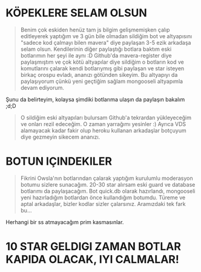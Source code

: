 # KÖPEKLERE SELAM OLSUN
> Benim çok eskiden henüz tam js bilgim gelişmemişken çalıp editleyerek yaptığım ve 3 gün bile olmadan sildiğim bot ve altyapısını "sadece kod çalmayı bilen mavera" diye paylaşan 3-5 ezik arkadaşa selam olsun. Kendilerinin diğer paylaştığı botlara baktım eski botlarımın her şeyi ile aynı :D Github'da mavera-register diye paylaşmıştım ve çok kötü altyapılar diye sildiğim o botların kod ve komutlarını çalarak kendi botlarıymış gibi paylaşan ve star isteyen birkaç orospu evladı, ananızı götünden sikeyim. Bu altyapıyı da paylaşıyorum çünkü yeni geçtiğim sağlam mongooseli altyapımla devam ediyorum.

Şunu da belirteyim, kolaysa şimdiki botlarıma ulaşın da paylaşın bakalım ;d;D

> O sildiğim eski altyapıları bulursam Github'a tekrardan yükleyeceğim ve onları rezil edeceğim. O zaman yarrağımı yesinler :)
> Ayrıca VDS alamayacak kadar fakir olup heroku kullanan arkadaşlar botçuyum diye gezmeyin sikecem ananızı.

# BOTUN IÇINDEKILER
> Fikrini Owsla'nın botlarından çalarak yaptığım kurulumlu moderasyon botumu sizlere sunacağım. 20-30 star alırsam eski guard ve database botlarımı da paylaşacağım.
> Bot quick.db olarak hazırlandı, mongooseli yeni hazırladığım botlardan önce kullandığım botumdu.
> Türeme ve aptal arkadaşlar, bizler kodlar sizler çalarsınız. Aramızdaki tek fark bu...

Herhangi bir ss atmayacağım prim kasmasınlar.

# 10 STAR GELDIGI ZAMAN BOTLAR KAPIDA OLACAK, IYI CALMALAR!

